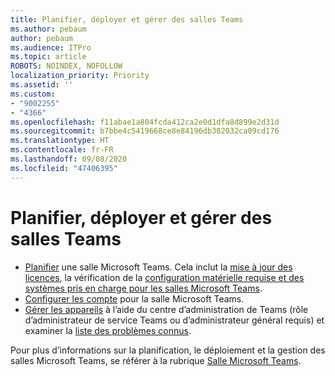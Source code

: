 ```yaml
---
title: Planifier, déployer et gérer des salles Teams
ms.author: pebaum
author: pebaum
ms.audience: ITPro
ms.topic: article
ROBOTS: NOINDEX, NOFOLLOW
localization_priority: Priority
ms.assetid: ''
ms.custom:
- "9002255"
- "4366"
ms.openlocfilehash: f11abae1a804fcda412ca2e0d1dfa8d899e2d31d
ms.sourcegitcommit: b7bbe4c5419668ce8e84196db382032ca09cd176
ms.translationtype: HT
ms.contentlocale: fr-FR
ms.lasthandoff: 09/08/2020
ms.locfileid: "47406395"
---
```

# <a name="plan-deploy-and-manage-teams-rooms"></a>Planifier, déployer et gérer des salles Teams

- [Planifier](https://docs.microsoft.com/microsoftteams/rooms/rooms-plan) une salle Microsoft Teams. Cela inclut la [mise à jour des licences](https://docs.microsoft.com/microsoftteams/rooms/rooms-licensing), la vérification de la [configuration matérielle requise et des systèmes pris en charge pour les salles Microsoft Teams](https://docs.microsoft.com/microsoftteams/rooms/requirements#hardware-requirements).
- [Configurer les compte](https://docs.microsoft.com/microsoftteams/rooms/rooms-configure-accounts) pour la salle Microsoft Teams.
- [Gérer les appareils](https://docs.microsoft.com/microsoftteams/rooms/rooms-manage) à l’aide du centre d’administration de Teams (rôle d’administrateur de service Teams ou d’administrateur général requis) et examiner la [liste des problèmes connus](https://docs.microsoft.com/microsoftteams/rooms/known-issues).

Pour plus d’informations sur la planification, le déploiement et la gestion des salles Microsoft Teams, se référer à la rubrique [Salle Microsoft Teams](https://docs.microsoft.com/microsoftteams/rooms/).
